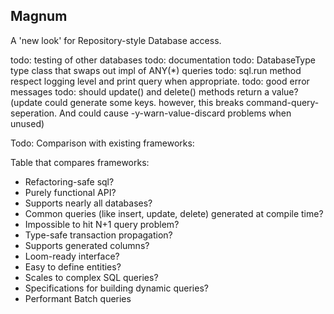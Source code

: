 ## Magnum

A 'new look' for Repository-style Database access.


todo: testing of other databases
todo: documentation
todo: DatabaseType type class that swaps out impl of ANY(*) queries
todo: sql.run method respect logging level and print query when appropriate.
todo: good error messages
todo: should update() and delete() methods return a value? (update could generate some keys.
  however, this breaks command-query-seperation.
  And could cause -y-warn-value-discard problems when unused)

Todo: Comparison with existing frameworks:

Table that compares frameworks:
* Refactoring-safe sql?
* Purely functional API?
* Supports nearly all databases?
* Common queries (like insert, update, delete) generated at compile time?
* Impossible to hit N+1 query problem?
* Type-safe transaction propagation?
* Supports generated columns?
* Loom-ready interface?
* Easy to define entities?
* Scales to complex SQL queries?
* Specifications for building dynamic queries?
* Performant Batch queries
